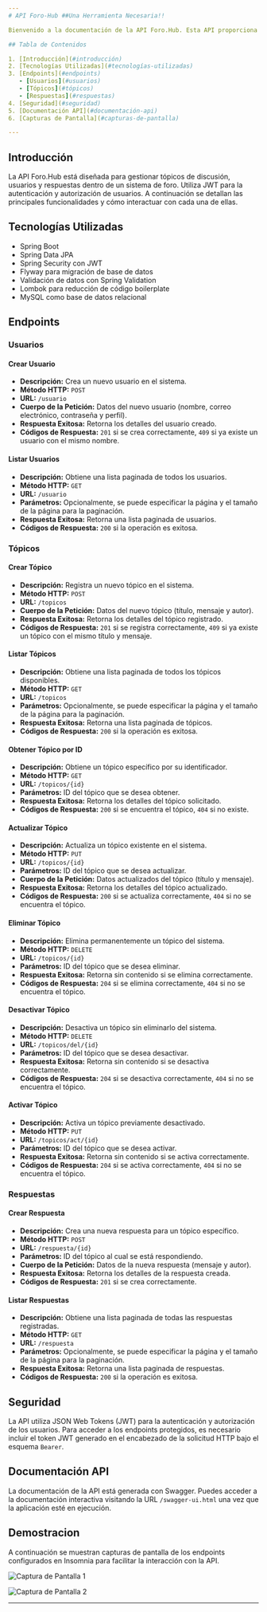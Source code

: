 ```yaml
---
# API Foro-Hub ##Una Herramienta Necesaria!!

Bienvenido a la documentación de la API Foro.Hub. Esta API proporciona funcionalidades para la gestión de tópicos, usuarios y respuestas en el sistema Foro.Hub. A continuación, encontrarás detalles sobre cómo interactuar con cada uno de los endpoints disponibles.

## Tabla de Contenidos

1. [Introducción](#introducción)
2. [Tecnologías Utilizadas](#tecnologías-utilizadas)
3. [Endpoints](#endpoints)
   - [Usuarios](#usuarios)
   - [Tópicos](#tópicos)
   - [Respuestas](#respuestas)
4. [Seguridad](#seguridad)
5. [Documentación API](#documentación-api)
6. [Capturas de Pantalla](#capturas-de-pantalla)

---
```


## Introducción

La API Foro.Hub está diseñada para gestionar tópicos de discusión, usuarios y respuestas dentro de un sistema de foro. Utiliza JWT para la autenticación y autorización de usuarios. A continuación se detallan las principales funcionalidades y cómo interactuar con cada una de ellas.

## Tecnologías Utilizadas

- Spring Boot
- Spring Data JPA
- Spring Security con JWT
- Flyway para migración de base de datos
- Validación de datos con Spring Validation
- Lombok para reducción de código boilerplate
- MySQL como base de datos relacional

## Endpoints

### Usuarios

#### Crear Usuario

- **Descripción:** Crea un nuevo usuario en el sistema.
- **Método HTTP:** `POST`
- **URL:** `/usuario`
- **Cuerpo de la Petición:** Datos del nuevo usuario (nombre, correo electrónico, contraseña y perfil).
- **Respuesta Exitosa:** Retorna los detalles del usuario creado.
- **Códigos de Respuesta:** `201` si se crea correctamente, `409` si ya existe un usuario con el mismo nombre.

#### Listar Usuarios

- **Descripción:** Obtiene una lista paginada de todos los usuarios.
- **Método HTTP:** `GET`
- **URL:** `/usuario`
- **Parámetros:** Opcionalmente, se puede especificar la página y el tamaño de la página para la paginación.
- **Respuesta Exitosa:** Retorna una lista paginada de usuarios.
- **Códigos de Respuesta:** `200` si la operación es exitosa.

### Tópicos

#### Crear Tópico

- **Descripción:** Registra un nuevo tópico en el sistema.
- **Método HTTP:** `POST`
- **URL:** `/topicos`
- **Cuerpo de la Petición:** Datos del nuevo tópico (título, mensaje y autor).
- **Respuesta Exitosa:** Retorna los detalles del tópico registrado.
- **Códigos de Respuesta:** `201` si se registra correctamente, `409` si ya existe un tópico con el mismo título y mensaje.

#### Listar Tópicos

- **Descripción:** Obtiene una lista paginada de todos los tópicos disponibles.
- **Método HTTP:** `GET`
- **URL:** `/topicos`
- **Parámetros:** Opcionalmente, se puede especificar la página y el tamaño de la página para la paginación.
- **Respuesta Exitosa:** Retorna una lista paginada de tópicos.
- **Códigos de Respuesta:** `200` si la operación es exitosa.

#### Obtener Tópico por ID

- **Descripción:** Obtiene un tópico específico por su identificador.
- **Método HTTP:** `GET`
- **URL:** `/topicos/{id}`
- **Parámetros:** ID del tópico que se desea obtener.
- **Respuesta Exitosa:** Retorna los detalles del tópico solicitado.
- **Códigos de Respuesta:** `200` si se encuentra el tópico, `404` si no existe.

#### Actualizar Tópico

- **Descripción:** Actualiza un tópico existente en el sistema.
- **Método HTTP:** `PUT`
- **URL:** `/topicos/{id}`
- **Parámetros:** ID del tópico que se desea actualizar.
- **Cuerpo de la Petición:** Datos actualizados del tópico (título y mensaje).
- **Respuesta Exitosa:** Retorna los detalles del tópico actualizado.
- **Códigos de Respuesta:** `200` si se actualiza correctamente, `404` si no se encuentra el tópico.

#### Eliminar Tópico

- **Descripción:** Elimina permanentemente un tópico del sistema.
- **Método HTTP:** `DELETE`
- **URL:** `/topicos/{id}`
- **Parámetros:** ID del tópico que se desea eliminar.
- **Respuesta Exitosa:** Retorna sin contenido si se elimina correctamente.
- **Códigos de Respuesta:** `204` si se elimina correctamente, `404` si no se encuentra el tópico.

#### Desactivar Tópico

- **Descripción:** Desactiva un tópico sin eliminarlo del sistema.
- **Método HTTP:** `DELETE`
- **URL:** `/topicos/del/{id}`
- **Parámetros:** ID del tópico que se desea desactivar.
- **Respuesta Exitosa:** Retorna sin contenido si se desactiva correctamente.
- **Códigos de Respuesta:** `204` si se desactiva correctamente, `404` si no se encuentra el tópico.

#### Activar Tópico

- **Descripción:** Activa un tópico previamente desactivado.
- **Método HTTP:** `PUT`
- **URL:** `/topicos/act/{id}`
- **Parámetros:** ID del tópico que se desea activar.
- **Respuesta Exitosa:** Retorna sin contenido si se activa correctamente.
- **Códigos de Respuesta:** `204` si se activa correctamente, `404` si no se encuentra el tópico.

### Respuestas

#### Crear Respuesta

- **Descripción:** Crea una nueva respuesta para un tópico específico.
- **Método HTTP:** `POST`
- **URL:** `/respuesta/{id}`
- **Parámetros:** ID del tópico al cual se está respondiendo.
- **Cuerpo de la Petición:** Datos de la nueva respuesta (mensaje y autor).
- **Respuesta Exitosa:** Retorna los detalles de la respuesta creada.
- **Códigos de Respuesta:** `201` si se crea correctamente.

#### Listar Respuestas

- **Descripción:** Obtiene una lista paginada de todas las respuestas registradas.
- **Método HTTP:** `GET`
- **URL:** `/respuesta`
- **Parámetros:** Opcionalmente, se puede especificar la página y el tamaño de la página para la paginación.
- **Respuesta Exitosa:** Retorna una lista paginada de respuestas.
- **Códigos de Respuesta:** `200` si la operación es exitosa.

## Seguridad

La API utiliza JSON Web Tokens (JWT) para la autenticación y autorización de los usuarios. Para acceder a los endpoints protegidos, es necesario incluir el token JWT generado en el encabezado de la solicitud HTTP bajo el esquema `Bearer`.

## Documentación API

La documentación de la API está generada con Swagger. Puedes acceder a la documentación interactiva visitando la URL `/swagger-ui.html` una vez que la aplicación esté en ejecución.

## Demostracion

A continuación se muestran capturas de pantalla de los endpoints configurados en Insomnia para facilitar la interacción con la API.

![Captura de Pantalla 1](path/to/insomnia/screenshot1.png)

![Captura de Pantalla 2](path/to/insomnia/screenshot2.png)

---
